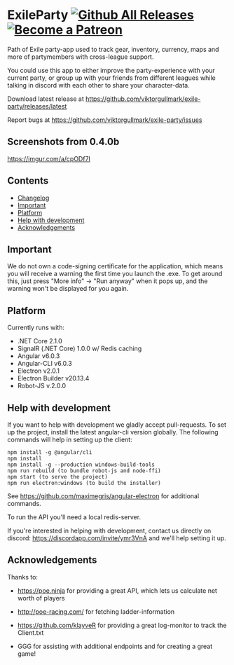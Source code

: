 ExileParty
[![Github All Releases](https://img.shields.io/github/downloads/viktorgullmark/exile-party/total.svg)](https://github.com/viktorgullmark/exile-party/releases)
[![Become a Patreon](https://img.shields.io/badge/patreon-%F0%9F%8E%AF-orange.svg)](https://www.patreon.com/exileparty)
===
Path of Exile party-app used to track gear, inventory, currency, maps and more of partymembers with cross-league support.

You could use this app to either improve the party-experience with your current party, or group up with your friends from different leagues while talking in discord with each other to share your character-data.

Download latest release at https://github.com/viktorgullmark/exile-party/releases/latest

Report bugs at https://github.com/viktorgullmark/exile-party/issues

## Screenshots from 0.4.0b

https://imgur.com/a/cpODf7I

## Contents

- [Changelog](https://github.com/viktorgullmark/exile-party/blob/master/CHANGELOG.md)
- [Important](#important)
- [Platform](#platform)
- [Help with development](#help-with-development)
- [Acknowledgements](#acknowledgements)

## Important

We do not own a code-signing certificate for the application, which means you will receive a warning the first time you launch the .exe. To get around this, just press "More info" -> "Run anyway" when it pops up, and the warning won't be displayed for you again.

## Platform

Currently runs with:

- .NET Core 2.1.0
- SignalR (.NET Core) 1.0.0 w/ Redis caching
- Angular v6.0.3
- Angular-CLI v6.0.3
- Electron v2.0.1
- Electron Builder v20.13.4
- Robot-JS v.2.0.0

## Help with development

If you want to help with development we gladly accept pull-requests. To set up the project, install the latest angular-cli version globally. The following commands will help in setting up the client:

```
npm install -g @angular/cli
npm install
npm install -g --production windows-build-tools
npm run rebuild (to bundle robot-js and node-ffi)
npm start (to serve the project)
npm run electron:windows (to build the installer)
```

See https://github.com/maximegris/angular-electron for additional commands.

To run the API you'll need a local redis-server. 

If you're interested in helping with development, contact us directly on discord: https://discordapp.com/invite/ymr3VnA and we'll help setting it up.

## Acknowledgements

Thanks to:

- https://poe.ninja for providing a great API, which lets us calculate net worth of players

- http://poe-racing.com/ for fetching ladder-information

- https://github.com/klayveR for providing a great log-monitor to track the Client.txt

- GGG for assisting with additional endpoints and for creating a great game!

